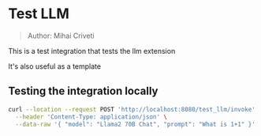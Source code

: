 # Test LLM

> Author: Mihai Criveti

This is a test integration that tests the llm extension

It's also useful as a template

## Testing the integration locally


```bash
curl --location --request POST 'http://localhost:8080/test_llm/invoke' \
  --header 'Content-Type: application/json' \
  --data-raw '{ "model": "Llama2 70B Chat", "prompt": "What is 1+1" }'
```

